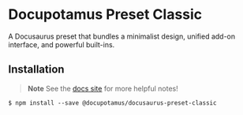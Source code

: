 # Docupotamus Preset Classic

A Docusaurus preset that bundles a minimalist design, unified add-on interface,
and powerful built-ins.

## Installation

> **Note**
> See the [docs site](https://www.docupotamus.io/docs/presets/preset-classic/)
> for more helpful notes!

```shell
$ npm install --save @docupotamus/docusaurus-preset-classic
```
